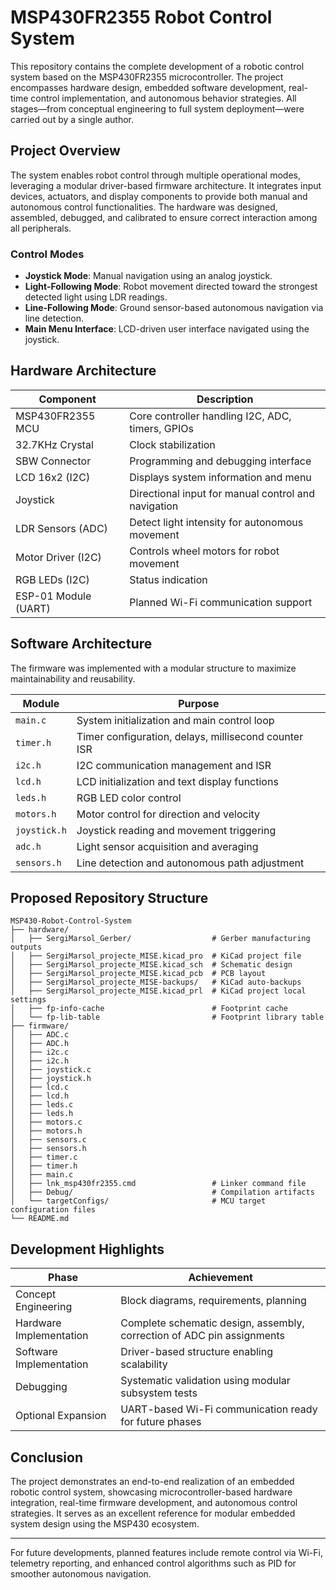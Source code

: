 # MSP430FR2355 Robot Control System

This repository contains the complete development of a robotic control system based on the MSP430FR2355 microcontroller. The project encompasses hardware design, embedded software development, real-time control implementation, and autonomous behavior strategies. All stages—from conceptual engineering to full system deployment—were carried out by a single author.

## Project Overview

The system enables robot control through multiple operational modes, leveraging a modular driver-based firmware architecture. It integrates input devices, actuators, and display components to provide both manual and autonomous control functionalities. The hardware was designed, assembled, debugged, and calibrated to ensure correct interaction among all peripherals.

### Control Modes
- **Joystick Mode**: Manual navigation using an analog joystick.
- **Light-Following Mode**: Robot movement directed toward the strongest detected light using LDR readings.
- **Line-Following Mode**: Ground sensor-based autonomous navigation via line detection.
- **Main Menu Interface**: LCD-driven user interface navigated using the joystick.

## Hardware Architecture

| Component | Description |
|-----------|-------------|
| MSP430FR2355 MCU | Core controller handling I2C, ADC, timers, GPIOs |
| 32.7KHz Crystal | Clock stabilization |
| SBW Connector | Programming and debugging interface |
| LCD 16x2 (I2C) | Displays system information and menu |
| Joystick | Directional input for manual control and navigation |
| LDR Sensors (ADC) | Detect light intensity for autonomous movement |
| Motor Driver (I2C) | Controls wheel motors for robot movement |
| RGB LEDs (I2C) | Status indication |
| ESP-01 Module (UART) | Planned Wi-Fi communication support |

## Software Architecture

The firmware was implemented with a modular structure to maximize maintainability and reusability.

| Module | Purpose |
|--------|---------|
| `main.c` | System initialization and main control loop |
| `timer.h` | Timer configuration, delays, millisecond counter ISR |
| `i2c.h` | I2C communication management and ISR |
| `lcd.h` | LCD initialization and text display functions |
| `leds.h` | RGB LED color control |
| `motors.h` | Motor control for direction and velocity |
| `joystick.h` | Joystick reading and movement triggering |
| `adc.h` | Light sensor acquisition and averaging |
| `sensors.h` | Line detection and autonomous path adjustment |

## Proposed Repository Structure

```
MSP430-Robot-Control-System
├── hardware/
│   ├── SergiMarsol_Gerber/                  # Gerber manufacturing outputs
│   ├── SergiMarsol_projecte_MISE.kicad_pro  # KiCad project file
│   ├── SergiMarsol_projecte_MISE.kicad_sch  # Schematic design
│   ├── SergiMarsol_projecte_MISE.kicad_pcb  # PCB layout
│   ├── SergiMarsol_projecte_MISE-backups/   # KiCad auto-backups
│   ├── SergiMarsol_projecte_MISE.kicad_prl  # KiCad project local settings
│   ├── fp-info-cache                        # Footprint cache
│   └── fp-lib-table                         # Footprint library table
├── firmware/
│   ├── ADC.c
│   ├── ADC.h
│   ├── i2c.c
│   ├── i2c.h
│   ├── joystick.c
│   ├── joystick.h
│   ├── lcd.c
│   ├── lcd.h
│   ├── leds.c
│   ├── leds.h
│   ├── motors.c
│   ├── motors.h
│   ├── sensors.c
│   ├── sensors.h
│   ├── timer.c
│   ├── timer.h
│   ├── main.c
│   ├── lnk_msp430fr2355.cmd                 # Linker command file
│   ├── Debug/                               # Compilation artifacts
│   └── targetConfigs/                       # MCU target configuration files
└── README.md
```


## Development Highlights

| Phase | Achievement |
|-------|------------|
| Concept Engineering | Block diagrams, requirements, planning |
| Hardware Implementation | Complete schematic design, assembly, correction of ADC pin assignments |
| Software Implementation | Driver-based structure enabling scalability |
| Debugging | Systematic validation using modular subsystem tests |
| Optional Expansion | UART-based Wi-Fi communication ready for future phases |

## Conclusion

The project demonstrates an end-to-end realization of an embedded robotic control system, showcasing microcontroller-based hardware integration, real-time firmware development, and autonomous control strategies. It serves as an excellent reference for modular embedded system design using the MSP430 ecosystem.

---

For future developments, planned features include remote control via Wi-Fi, telemetry reporting, and enhanced control algorithms such as PID for smoother autonomous navigation.
